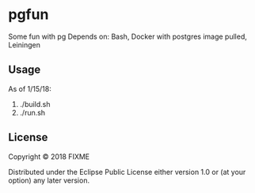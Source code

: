 # pgfun

Some fun with pg
Depends on: Bash, Docker with postgres image pulled, Leiningen

## Usage

As of 1/15/18:

1) ./build.sh
2) ./run.sh

## License

Copyright © 2018 FIXME

Distributed under the Eclipse Public License either version 1.0 or (at
your option) any later version.
